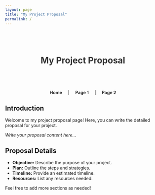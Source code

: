 ```yaml
---
layout: page
title: "My Project Proposal"
permalink: /
---
```


<!-- Inline CSS for styling the title and navigation -->
<style>
.header-title {
  padding: 40px 20px;
  text-align: center;
  color: #333;
}
nav {
  text-align: center;
  margin: 20px 0;
}
nav a {
  margin: 0 15px;
  text-decoration: none;
  font-weight: bold;
  color: #333;
}
nav a:hover {
  color: #007acc;
}
</style>

<!-- Title Section -->
<div class="header-title">
  <h1>My Project Proposal</h1>
</div>

<!-- Navigation Links -->
<nav>
  <a href="/">Home</a> |
  <a href="/page1">Page 1</a> |
  <a href="/page2">Page 2</a>
</nav>

<!-- Main Content -->
## Introduction

Welcome to my project proposal page! Here, you can write the detailed proposal for your project.

*Write your proposal content here...*

## Proposal Details

- **Objective:** Describe the purpose of your project.
- **Plan:** Outline the steps and strategies.
- **Timeline:** Provide an estimated timeline.
- **Resources:** List any resources needed.

Feel free to add more sections as needed!

